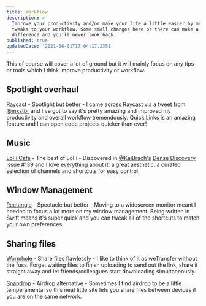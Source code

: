 ```yaml
---
title: Workflow
description: >-
  Improve your productivity and/or make your life a little easier by making
  tweaks to your workflow. Some small changes here or there can make a huge
  difference and you'll never look back.
published: true
updatedDate: '2021-06-01T17:04:17.235Z'
---
```


This of course will cover a lot of ground but it will mainly focus on any tips or tools which I think improve productivity or workflow.

## Spotlight overhaul

[Raycast](https://raycast.com/) - Spotlight but better - I came across Raycast via a [tweet from @mxstbr](https://twitter.com/mxstbr/status/1395274968703832064) and I've got to say it's pretty amazing and improved my productivity and overall workflow tremendously. Quick Links is an amazing feature and I can open code projects quicker than ever!

## Music

[LoFi Cafe](https://www.lofi.cafe/) - The best of LoFi - Discovered in [@KaiBrach's](https://twitter.com/KaiBrach) [Dense Discovery](https://www.densediscovery.com/) issue #139 and I love everything about it: a great aesthetic, a curated selection of channels and shortcuts for easy control.

## Window Management

[Rectangle](https://rectangleapp.com/) - Spectacle but better - Moving to a widescreen monitor meant I needed to focus a lot more on my window management. Being written in Swift means it's super quick and you can tweak all of the shortcuts to match your own preferences.

## Sharing files

[Wormhole](https://code.visualstudio.com/) - Share files flawlessly - I like to think of it as weTransfer without the fuss. Forget waiting files to finish uploading to send out the link, share it straight away and let friends/colleagues start downloading simultaneously.

[Snapdrop](https://snapdrop.net/) - Airdrop alternative - Sometimes I find airdrop to be a little temperamental so this neat little site lets you share files between devices if you are on the same network.
